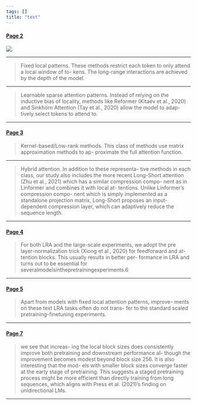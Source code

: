 ```yaml
---
tags: []
title: "text"
---
```


#### [Page 2](highlights://Xiong%20et%20al.%20-%202022%20-%20Simple%20Local%20Attentions%20Remain%20Competitive%20for%20Lon#page=2)

![](Page2Image296.73701161734164_579.0166991172009-242.1360656801661_218.9735202492211.jpg)

***

> Fixed local patterns. These methods restrict each token to only
> attend a local window of to- kens. The long-range interactions
> are achieved by the depth of the model.

***

> Learnable sparse attention patterns. Instead of relying on the
> inductive bias of locality, methods like Reformer (Kitaev et
> al., 2020) and Sinkhorn Attention (Tay et al., 2020) allow the
> model to adap- tively select tokens to attend to.

***

#### [Page 3](highlights://Xiong%20et%20al.%20-%202022%20-%20Simple%20Local%20Attentions%20Remain%20Competitive%20for%20Lon#page=3)

> Kernel-based/Low-rank methods. This class of methods use matrix
> approximation methods to ap- proximate the full attention
> function.

***

> Hybrid attention. In addition to these representa- tive methods
> in each class, our study also includes the more recent
> Long-Short attention (Zhu et al., 2021) which has a similar
> compression compo- nent as in Linformer and combines it with
> local at- tentions. Unlike Linformer’s compression compo- nent
> which is simply implemented as a standalone projection matrix,
> Long-Short proposes an input- dependent compression layer, which
> can adaptively reduce the sequence length.

***

#### [Page 4](highlights://Xiong%20et%20al.%20-%202022%20-%20Simple%20Local%20Attentions%20Remain%20Competitive%20for%20Lon#page=4)

> For both LRA and the large-scale experiments, we adopt the pre
> layer-normalization trick (Xiong et al., 2020) for feedforward
> and at- tention blocks. This usually results in better per-
> formance in LRA and turns out to be essential for
> severalmodelsinthepretrainingexperiments.6

***

#### [Page 5](highlights://Xiong%20et%20al.%20-%202022%20-%20Simple%20Local%20Attentions%20Remain%20Competitive%20for%20Lon#page=5)

> Apart from models with fixed local attention patterns, improve-
> ments on these text LRA tasks often do not trans- fer to the
> standard scaled pretraining-finetuning experiments.

***

#### [Page 7](highlights://Xiong%20et%20al.%20-%202022%20-%20Simple%20Local%20Attentions%20Remain%20Competitive%20for%20Lon#page=7)

> we see that increas- ing the local block sizes does consistently
> improve both pretraining and downstream performance al- though
> the improvement becomes modest beyond block size 256. It is also
> interesting that the mod- els with smaller block sizes converge
> faster at the early stage of pretraining. This suggests a staged
> pretraining process might be more efficient than directly
> training from long sequences, which aligns with Press et al.
> (2021)’s finding on unidirectional LMs.

***

[Page2Image296.73701161734164_579.0166991172009-242.1360656801661_218.9735202492211.jpg]: assets/Page2Image296.73701161734164_579.0166991172009-242.1360656801661_218.9735202492211.jpg
